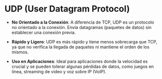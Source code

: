 # UDP (User Datagram Protocol)


- **No Orientado a la Conexión**: A diferencia de TCP, UDP es un protocolo no orientado a la conexión. Envía datagramas (paquetes de datos) sin establecer una conexión previa.

- **Rápido y Ligero**: UDP es más rápido y tiene menos sobrecarga que TCP, ya que no verifica la llegada de paquetes ni mantiene el orden de los mismos.

- **Uso en Aplicaciones**: Ideal para aplicaciones donde la velocidad es crucial y se pueden tolerar algunas pérdidas de datos, como juegos en línea, streaming de video y voz sobre IP (VoIP).